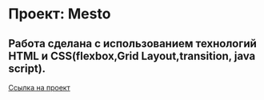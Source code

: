 # Проект: Mesto

## Работа сделана с использованием технологий HTML и CSS(flexbox,Grid Layout,transition, java script).

[Ссылка на проект](https://veronikagg.github.io/mesto/index.html)
